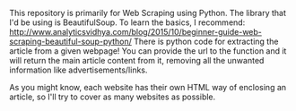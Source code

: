 This repository is primarily for Web Scraping using Python.
The library that I'd be using is BeautifulSoup.
To learn the basics, I recommend: http://www.analyticsvidhya.com/blog/2015/10/beginner-guide-web-scraping-beautiful-soup-python/
There is python code for extracting the article from a given webpage!
You can provide the url to the function and it will return the main article content from it, removing all the unwanted information like advertisements/links.

As you might know, each website has their own HTML way of enclosing an article, so I'll try to cover as many websites as possible.